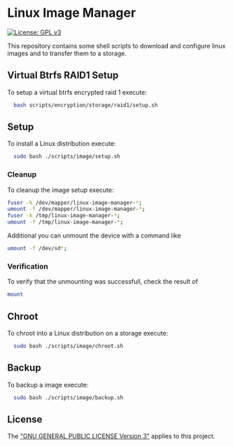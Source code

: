 # Linux Image Manager
[![License: GPL v3](https://img.shields.io/badge/License-GPL%20v3-blue.svg)](./LICENSE.txt) 

This repository contains some shell scripts to download and configure linux images and to transfer them to a storage.

## Virtual Btrfs RAID1 Setup

To setup a virtual btrfs encrypted raid 1 execute: 

```bash
  bash scripts/encryption/storage/raid1/setup.sh
```

## Setup

To install a Linux distribution execute:

```bash
  sudo bash ./scripts/image/setup.sh
```

### Cleanup

To cleanup the image setup execute:
```bash
fuser -k /dev/mapper/linux-image-manager-*; 
umount -f /dev/mapper/linux-image-manager-*; 
fuser -k /tmp/linux-image-manager-*; 
umount -f /tmp/linux-image-manager-*;
```

Additional you can unmount the device with a command like

```bash
umount -f /dev/sd*;
```

### Verification
To verify that the unmounting was successfull, check the result of
```bash
mount
```

## Chroot

To chroot into a Linux distribution on a storage execute:

```bash
  sudo bash ./scripts/image/chroot.sh
```

## Backup

To backup a image execute:

```bash
  sudo bash ./scripts/image/backup.sh
```

## License

The ["GNU GENERAL PUBLIC LICENSE Version 3"](./LICENSE.txt) applies to this project.
